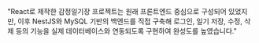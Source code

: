 "React로 제작한 감정일기장 프로젝트는 원래 프론트엔드 중심으로 구성되어 있었지만, 이후 NestJS와 MySQL 기반의 백엔드를 직접 구축해 로그인, 일기 저장, 수정, 삭제 등의 기능을 실제 데이터베이스와 연동되도록 구현하여 완성도를 높였습니다."
